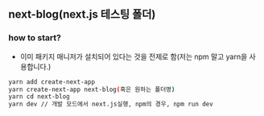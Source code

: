 ## next-blog(next.js 테스팅 폴더)

### how to start?
* 이미 패키지 매니저가 설치되어 있다는 것을 전제로 함(저는 npm 말고 yarn을 사용합니다.)
```bash
yarn add create-next-app 
yarn create-next-app next-blog(혹은 원하는 폴더명)
yarn cd next-blog 
yarn dev // 개발 모드에서 next.js실행, npm의 경우, npm run dev
